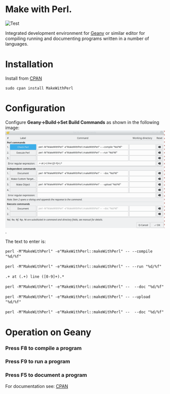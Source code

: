 # Make with Perl.

![Test](https://github.com/philiprbrenan/MakeWithPerl/workflows/Test/badge.svg)

Integrated development environment for
[Geany](https://www.geany.org/download/releases/) or similar editor for
compiling running and documenting programs written in a number of languages.

# Installation

Install from [CPAN](https://metacpan.org/release/MakeWithPerl)

    sudo cpan install MakeWithPerl

# Configuration

Configure **Geany->Build->Set Build Commands** as shown in the following image: ![image](https://github.com/philiprbrenan/MakeWithPerl/blob/main/Geany.png).

The text to enter is:

    perl -M"MakeWithPerl" -e"MakeWithPerl::makeWithPerl" -- --compile "%d/%f"

    perl -M"MakeWithPerl" -e"MakeWithPerl::makeWithPerl" -- --run "%d/%f"

    .+ at (.+) line ([0-9]+).*

    perl -M"MakeWithPerl" -e"MakeWithPerl::makeWithPerl" --  --doc "%d/%f"

    perl -M"MakeWithPerl" -e"MakeWithPerl::makeWithPerl" -- --upload "%d/%f"

    perl -M"MakeWithPerl" -e"MakeWithPerl::makeWithPerl" --  --doc "%d/%f"


# Operation on Geany

### Press **F8** to compile a program

### Press **F9** to run a program

### Press **F5** to document a program


For documentation see: [CPAN](https://metacpan.org/pod/Make::With::Perl)
